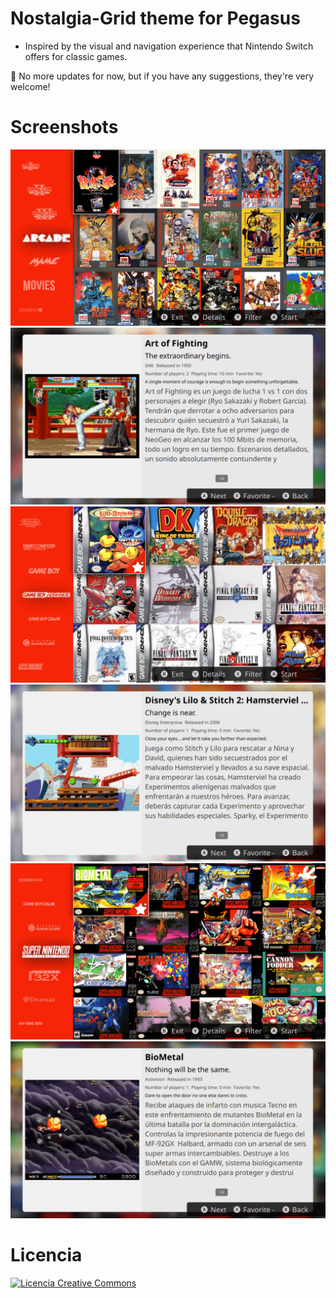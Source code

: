 # Nostalgia-Grid theme for Pegasus

- Inspired by the visual and navigation experience that Nintendo Switch offers for classic games.

📢 No more updates for now, but if you have any suggestions, they're very welcome!

# Screenshots
![screenshot](https://github.com/ZagonAb/Nostalgia-Grid/blob/0d2489e53cf321c85ac1d315171726be4451b9f7/.meta/screenshots/screen0.png)
![screenshot1](https://github.com/ZagonAb/Nostalgia-Grid/blob/0d2489e53cf321c85ac1d315171726be4451b9f7/.meta/screenshots/screen1.png)
![screenshot2](https://github.com/ZagonAb/Nostalgia-Grid/blob/0d2489e53cf321c85ac1d315171726be4451b9f7/.meta/screenshots/screen2.png)
![screenshot3](https://github.com/ZagonAb/Nostalgia-Grid/blob/0d2489e53cf321c85ac1d315171726be4451b9f7/.meta/screenshots/screen3.png)
![screenshot4](https://github.com/ZagonAb/Nostalgia-Grid/blob/0d2489e53cf321c85ac1d315171726be4451b9f7/.meta/screenshots/screen4.png)
![screenshot5](https://github.com/ZagonAb/Nostalgia-Grid/blob/0d2489e53cf321c85ac1d315171726be4451b9f7/.meta/screenshots/screen5.png)
# Licencia
<a rel="license" href="http://creativecommons.org/licenses/by-nc-sa/4.0/"><img alt="Licencia Creative Commons" style="border-width:0" src="https://i.creativecommons.org/l/by-nc-sa/4.0/88x31.png" /></a><br /><a rel="license" href="http://creativecommons.org/licenses/by-nc-sa/4.0/"></a>
